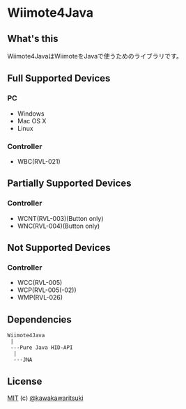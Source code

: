 # Wiimote4Java

## What's this
Wiimote4JavaはWiimoteをJavaで使うためのライブラリです。

## Full Supported Devices
### PC
- Windows
- Mac OS X
- Linux

### Controller
- WBC(RVL-021)

## Partially Supported Devices
### Controller
- WCNT(RVL-003)(Button only)
- WNC(RVL-004)(Button only)

## Not Supported Devices
### Controller
- WCC(RVL-005)
- WCP(RVL-005(-02))
- WMP(RVL-026)

## Dependencies
```
Wiimote4Java
 |
 ---Pure Java HID-API
  |
  ---JNA
```

## License
[MIT](http://kawakawaritsuki.mit-license.org) (c) [@kawakawaritsuki](https://github.com/kawakawaritsuki)
